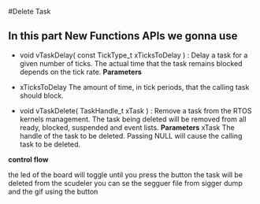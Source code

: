 #Delete Task

## In this part New Functions APIs we gonna use

  - void vTaskDelay( const TickType_t xTicksToDelay ) :  Delay a task for a given number of ticks. The actual time that the task remains blocked depends on the tick rate. 
  __Parameters__
  - xTicksToDelay The amount of time, in tick periods, that the calling task should block.
  
  - void vTaskDelete( TaskHandle_t xTask ) : Remove a task from the RTOS kernels management. The task being deleted will be removed from all ready, blocked, suspended and event lists.
   __Parameters__
  xTask 	The handle of the task to be deleted. Passing NULL will cause the calling task to be deleted.
  
  
 __control flow__
  
  the led of the board will toggle until you press the button the task will be deleted from the scudeler you can se the segguer file from sigger dump and the gif using the button 

